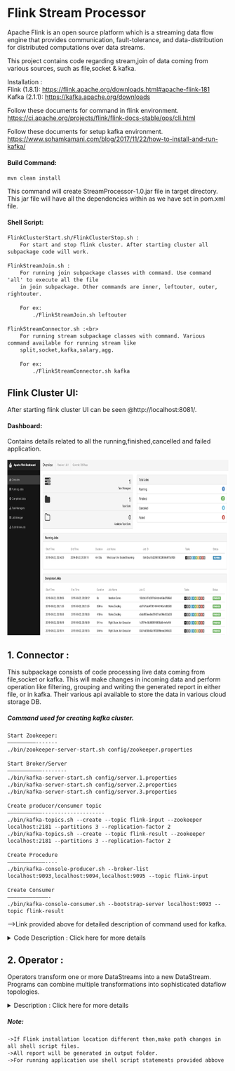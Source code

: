 # Flink Stream Processor

Apache Flink is an open source platform which is a streaming data 
flow engine that provides communication, fault-tolerance, and 
data-distribution for distributed computations over data streams.

This project contains code regarding stream,join of data coming from various 
sources, such as file,socket & kafka.

Installation :<br>
Flink (1.8.1):  https://flink.apache.org/downloads.html#apache-flink-181<br>
Kafka (2.1.1): https://kafka.apache.org/downloads 

Follow these documents for command in flink environment.<br>
https://ci.apache.org/projects/flink/flink-docs-stable/ops/cli.html

Follow these documents for setup kafka environment.<br>
https://www.sohamkamani.com/blog/2017/11/22/how-to-install-and-run-kafka/

#### Build Command:
    mvn clean install
 This command will create StreamProcessor-1.0.jar file in target directory. 
 This jar file will have all the dependencies within as we have set in pom.xml file.
 
#### Shell Script:
    FlinkClusterStart.sh/FlinkClusterStop.sh : 
        For start and stop flink cluster. After starting cluster all subpackage code will work.

    FlinkStreamJoin.sh :
        For running join subpackage classes with command. Use command 'all' to execute all the file 
        in join subpackage. Other commands are inner, leftouter, outer, rightouter.
    
        For ex:
            ./FlinkStreamJoin.sh leftouter

    FlinkStreamConnector.sh :<br>
        For running stream subpackage classes with command. Various command available for running stream like 
        split,socket,kafka,salary,agg.
        
        For ex:
            ./FlinkStreamConnector.sh kafka
        
        

## Flink Cluster UI:
After starting flink cluster UI can be seen @http://localhost:8081/.

#### Dashboard:<br>
Contains details related to all the running,finished,cancelled and failed application.<br/><br/>
<img src="images/Dashboard.png" width=900 height=400><br/>
    
## 1. Connector :
This subpackage consists of code processing live data coming from file,socket or kafka. 
This will make changes in incoming data and perform operation like filtering, grouping 
and writing the generated report in either file, or in kafka. Their various api available
to store the data in various cloud storage DB. 

##### Command used for creating kafka cluster.
    Start Zookeeper:
    —————————-------
    ./bin/zookeeper-server-start.sh config/zookeeper.properties
    
    Start Broker/Server
    ———————————--------
    ./bin/kafka-server-start.sh config/server.1.properties
    ./bin/kafka-server-start.sh config/server.2.properties
    ./bin/kafka-server-start.sh config/server.3.properties
    
    Create producer/consumer topic 
    ———————————--------------------
    ./bin/kafka-topics.sh --create --topic flink-input --zookeeper localhost:2181 --partitions 3 --replication-factor 2  
    ./bin/kafka-topics.sh --create --topic flink-result --zookeeper localhost:2181 --partitions 3 --replication-factor 2
    
    Create Procedure
    ————————————----
    ./bin/kafka-console-producer.sh --broker-list localhost:9093,localhost:9094,localhost:9095 --topic flink-input
    
    Create Consumer
    —————————————-
    ./bin/kafka-console-consumer.sh --bootstrap-server localhost:9093 --topic flink-result
    
-->Link provided above for detailed description of command used for kafka.
   

<details><br/>
    <summary>Code Description : Click here for more details</summary>
<p>

#### KafkaStreamConProd.java :
    contains logic for reading from kafka topic "flink-input" by connecting to one of the kafka 
    nodes localhost:9093. After filtering only words longer than 5 and converting to Uppercase
    Pushing the data again to another kafka topic "flink-result" in node localhost:9093, we could 
    have used any nodes for publishing the data into kafka
    
Kafka producer console(flink-input):<br>
<img src="images/Producer.png" width=500 height=300><br/>
Kafka consumer console(flink-result):<br>
<img src="images/Consumer.png" width=500 height=300><br/>

#### SocketStreamWordCount.java :
    contains logic for connecting flink to socket after opening socket using cmd:"nc -l 8191" 
    then prints the word typed along with count. We are only considering words starting from "R",
    we are filtering out all the other using filter method. 
Input in websocket after connecting port:8191<br>
<img src="images/WebSocket.png" width=500 height=300><br/>
Output in logs can be seen:<br>
<img src="images/LogsWebSocket.png" width=700 height=300><br/>

#### StreamAgeGroupSalaryAnalyser.java :
    contains logic for dividing the salary data into age group, then calculate the average salry of each group.
    map and reduce used for calculating the result and producing output file.  


#### StreamAggregation.java : 
    contains logic for calulating the min,max,sum,minBy,maxBy based on the group. keyBy() method of DataStream used for
    grouping the data, and above described method used for performing operation on group basis. In ouput we will see 
    complete list of data, but last value in the group will have the latest calculated data.
    The difference between min and minBy is that min returns the minimum value, whereas minBy returns
    the element that has the minimum value in this field (same for max and maxBy)

#### StreamDataSpliter.java : 
    contains logic for dividing the passed data into various other files based on 
    the marks obtained by student. 3 files as output will get created distiction,
    pass & fail.  Command :  ./FlinkStream.sh split 
    
</p>
</details>

## 2.  Operator :
Operators transform one or more DataStreams into a new DataStream. Programs can combine multiple transformations into 
sophisticated dataflow topologies.
<details><br/>
<summary>Description : Click here for more details</summary>
<p>

### 2.1 Event Time :
This subpackage consist of code generating data for live streaming on the port, in different types of event form like 
eventtime, processingtime. These generated data will be used by window subpackage for using data in different types 
of windows. i.e tumbling, sliding, session & global.
<details><br/>
<summary>Description : Click here for more details</summary>
<p>

#### Processing time : 
    Processing time refers to the system time of the machine that is executing the respective operation.
#### Event time : 
    Event time is the time that each individual event occurred on its producing device. This time is typically embedded 
    within the records before they enter Flink, and that event timestamp can be extracted from each record.
#### Ingestion time: 
    Ingestion time is the time that events enter Flink. At the source operator each record gets the source’s current 
    time as a timestamp, and time-based operations (like time windows) refer to that timestamp.

### Watermarks :     
The mechanism in Flink to measure progress in event time.Watermarks flow as part of the data stream and carry a 
timestamp t. A Watermark(t) declares that event time has reached time t in that stream, meaning that there should 
be no more elements from the stream with a timestamp t’ <= t (i.e. events with timestamps older or equal to the watermark).

#### Timestamp Assigners / Watermark Generators :
    Timestamp assigners take a stream and produce a new stream with timestamped elements and watermarks. If the original
    stream had timestamps and/or watermarks already, the timestamp assigner overwrites them

#### Periodic Watermarks :
    AssignerWithPeriodicWatermarks assigns timestamps and generates watermarks periodically (possibly depending on the 
    stream elements, or purely based on processing time).

#### Punctuated Watermarks :
    To generate watermarks whenever a certain event indicates that a new watermark might be generated, use 
    AssignerWithPunctuatedWatermarks.
    
Note :  Flink comes with some pre-implemented timestamp assigners. AscendingTimestampExtractor: for periodic watermark 
generation is the case where timestamps seen by a given source task occur in ascending order.
BoundedOutOfOrdernessTimestampExtractor : for an argument the maxOutOfOrderness, i.e. the maximum amount of time an 
element is allowed to be late before being ignored when computing the final result for the given window. Lateness 
corresponds to the result of t - t_w, where t is the (event-time) timestamp of an element, and t_w that of the previous 
watermark. If lateness > 0 then the element is considered late and is, by default, ignored when computing the result of 
the job for its corresponding window.
For more details visit : https://ci.apache.org/projects/flink/flink-docs-master/dev/event_time.html

</p>
</details>

##### Note :
For more details visit : https://ci.apache.org/projects/flink/flink-docs-stable/dev/event_time.html

    
### 2.2 Join :
This subpackage consist of code doing task just like join does in SQL, code will be used to 
join the data available in the file. Here file will be working as a table
consist of huge data. In this we will have InnerJoin, OuterJoin, LeftOuterJoin,
RightOuter join.
<details><br/>
<p>

#### InnerJoin : 
    consist of all common data in two files based on joining column(just like WHERE join clause).
#### OuterJoin :
    consist of all data both files are integrated together either they are matched or not.
#### LeftOuterJoin :
    consist of all data matching between two files and all the left file data.
#### RightOuterJoin :
    consist of all data matching between two files and all the right file data.

Note: We have 2 .txt file, timezone.txt file contains id,timezone and 
timezonesecretcode.txt contains id,secreatcode. Files in join subpackage will work on
all the above explained scenario.
</p>
</details>

### 2.3 Window :
This subpackage consists of code processing the request coming form socket or stream-processing tools in different 
types of windows. Windows are at the heart of processing infinite streams. Windows split the stream into “buckets” 
of finite size, over which we can apply computations A WindowAssigner is responsible for assigning each incoming 
element to one or more windows. Flink comes with pre-defined window assigners for the most common use cases, namely 
`tumbling windows, sliding windows, session windows and global windows`.
<details><br/>
<summary>Description : Click here for more details</summary>
<p>

#### Tumbling Window :
    divide incoming data stream in non-overlapping group or window based on rules like timestamp ,element counts, 
    a combination of counts and time, or some custom logic to assign elements to window. In window() method we pass
    window size, which makes sure to evaluate current window after set time.
    
#### Sliding Windows :
    divide incoming data just like tumbling, but only difference between twos are data can be overlapping in group 
    or window. In window() method we pass window size and slide values parameter controls how frequently a sliding
    window is started. Sliding windows can be overlapping if the slide is smaller than the window size.

#### Session Windows :
    divide incoming data toa window based on time of incoming data, window get closed when data is not coming 
    for the certain period of time i.e., when a gap of inactivity occurred. This window doesn't overlap and doesn't 
    have fixed start or end time. When current window expires, new data will get added to new window.
Note: Dynamic gaps are specified by implementing the SessionWindowTimeGapExtractor interface.
Since session windows do not have a fixed start and end, they are evaluated differently than tumbling and sliding 
windows. Internally, a session window operator creates a new window for each arriving record and merges windows 
together if they are closer to each other than the defined gap. In order to be mergeable, a session window operator
requires a merging Trigger and a merging Window Function, such as ReduceFunction, AggregateFunction, or
ProcessWindowFunction (FoldFunction cannot merge.)

#### Global Windows :
    divide the incoming data into windows based on key, for using this custom trigger method need to be written. 
    Otherwise no computation will be perfomed.
    
### Window Functions :
This group of function are used for computation of data assigned to window. Once window get ready for processing one
of the function `ReduceFunction, AggregateFunction, FoldFunction or ProcessWindowFunction` 
<details><br/>
<summary>Description : Click here for more details</summary>
<p>

#### ReduceFunction :
    T reduce(T var1, T var2) : combined two passed parameter of same type to produce an output element of the same type.

#### AggregateFunction :
    generalised version of ReduceFunction. consist of an input type (IN), accumulator type (ACC), and an output
    type (OUT) parameter. Used for aggregation logic implementation.

#### FoldFunction :
     input element of the window is combined with an element of the output type. The FoldFunction is incrementally 
     called for each element that is added to the window and the current output value.
 Note: fold() cannot be used with session windows or other mergeable windows.
 
#### ProcessWindowFunction :
    consist of all the element of window in iterator object, which will be used for processing the data. This class 
    has extra details like  Context object with access to time and state information, which enables it to provide more
    flexibility than other window functions.  This comes at the cost of performance and resource consumption, because 
    elements cannot be incrementally aggregated but instead need to be buffered internally until the window is
    considered ready for processing.
    
Note: 
1. The key parameter is the key that is extracted via the KeySelector that was specified for the keyBy() invocation. 
   In scenario of tuple as key, we need to extract the correct value from tuple for setting as key.   
2. A ProcessWindowFunction can be combined with either a ReduceFunction, an AggregateFunction, or a FoldFunction to
   incrementally aggregate elements as they arrive in the window.  

</p>
</details><br/>

### 2.3.1 Trigger :
A Trigger determines when a window (as formed by the window assigner) is ready to be processed by the window function.
Each WindowAssigner comes with a default Trigger. If the default trigger does not fit your needs, you can specify a 
custom trigger using trigger(...).
<details><br/>
<summary>Description : Click here for more details</summary>
<p>
The trigger interface has five methods that allow a Trigger to react to different events:

    onElement(): called for each element that is added to a window.
    onEventTime(): called when a registered event-time timer fires.
    onProcessingTime(): called when a registered processing-time timer fires.
    onMerge(): for stateful triggers and merges the states of two triggers when their corresponding windows merge, 
                e.g. when using session windows.
    clear(): for performs any action needed upon removal of the corresponding window.


The first three decide how to act on their invocation event by returning a TriggerResult. The action can be one of the following:
    
    CONTINUE: do nothing,
    FIRE: trigger the computation, keeps the contents of the window,
    PURGE: clear the elements in the window, and
    FIRE_AND_PURGE: trigger the computation and clear the elements in the window afterwards.

 
#### Default Triggers of WindowAssigners
The default Trigger of a WindowAssigner is appropriate for many use cases. For example, all the event-time window 
assigners have an EventTimeTrigger as default trigger. This trigger simply fires once the watermark passes the end of a window.

Note:
1. Attention The default trigger of the GlobalWindow is the NeverTrigger which does never fire. Consequently, you always 
have to define a custom trigger when using a GlobalWindow.
2. Attention By specifying a trigger using trigger() you are overwriting the default trigger of a WindowAssigner. 
For example, if you specify a CountTrigger for TumblingEventTimeWindows you will no longer get window firings based on 
the progress of time but only by count. Right now, you have to write your own custom trigger if you want to react based 
on both time and count.

#### Built-in and Custom Triggers
Flink comes with a few built-in triggers.

    -The (already mentioned) EventTimeTrigger fires based on the progress of event-time as measured by watermarks.
    -The ProcessingTimeTrigger fires based on processing time.
    -The CountTrigger fires once the number of elements in a window exceeds the given limit.
    -The PurgingTrigger takes as argument another trigger and transforms it into a purging one.

</p>
</details>

### 2.3.2 Evictors :
The evictor has the ability to remove elements from a window after the trigger fires and before and/or after the window
function is applied
<details><br/>
<summary>Description : Click here for more details</summary>
<p>
    
    //contains the eviction logic to be applied before the window function,
    void evictBefore(Iterable<TimestampedValue<T>> elements, int size, W window, EvictorContext evictorContext);
    
    //contains the one to be applied after the window function
    void evictAfter(Iterable<TimestampedValue<T>> elements, int size, W window, EvictorContext evictorContext);

Flink comes with three pre-implemented evictors. These are:
##### CountEvictor :
keeps up to a user-specified number of elements from the window and discards the remaining ones from the beginning of
 the window buffer.
 
##### DeltaEvictor :
takes a DeltaFunction and a threshold, computes the delta between the last element in the window buffer and each of the 
remaining ones, and removes the ones with a delta greater or equal to the threshold.

##### TimeEvictor : 
takes as argument an interval in milliseconds and for a given window, it finds the maximum timestamp max_ts among its 
elements and removes all the elements with timestamps smaller than max_ts - interval.

Note :
1. Specifying an evictor prevents any pre-aggregation, as all the elements of a window have to be passed to 
the evictor before applying the computation.

2. Attention Flink provides no guarantees about the order of the elements within a window. This implies that although 
an evictor may remove elements from the beginning of the window, these are not necessarily the ones that arrive first 
or last.

</p>
</details>

</p>
</details>

##### Note :
For more details visit : https://ci.apache.org/projects/flink/flink-docs-stable/dev/stream/operators/windows.html


<details><br/>
    <summary>Code Description : Click here for more details</summary>
<p>

#### GlobalWindow.java :
    contains logic for creating the global window for the passed data in websocket.  trigger() set as CountTrigger, 
    whenever the count reaches the value event processed. To run this event subpackgae event 
    SessionWindowProcessingTimeProducer.java used for creating the input, then run this main method. In result we will 
    see the calculated output for each window.
#### SessionEventTimeWindow.java :
    contains logic for creating the session window bases on event time for the passed data in websocket.  
    assignTimestampsAndWatermarks(), here we are using the first parameter for setting the timestamp. To run this 
    subpackgae event SessionWindowEventTimeProducer.java class used for creating the input first, then run this main method.
    In result we will see the calculated output for each window. 
#### SessionProcessingTimeWindow.java :
    contains logic for creating the session window based on processing time set while performing the operation.To run this
    subpackgae event SessionWindowProcessingTimeProducer.java class used for creating the input first, then run this 
    method. In result we will see the calculated output for each window. 
#### SlidingEventTimeWindow.java :
    contains logic for creating the window based on set timestamp for window and sliding in windowAll() method. 
    assignTimestampsAndWatermarks() method used for setting the timestamp passed in data as watermark. To run this 
    subpackgae event SlidingTumblingEventTimeProducer.java class used for creating the input first, then run this method.
    In result we will see the calculated output for each window. 
#### SlidingProcessingTimeWindow.java :
    contains logic for creating the window based on processing time set while performing the operation. Window time duration 
    and sliding time is used for creating the window. To run this subpackgae event SlidingTumblingProcessingTimeProducer.java 
    class used for creating the input first,then run this method. In result we will see the calculated output for each window. 
#### TumblingEventTimeWindow.java :
    contains logic for creating the window with fixed size and based on timestamp passed from the producer in data 
    stream,To run this subpackgae event SlidingTumblingEventTimeProducer.java class used for creating the input first, 
    then run this method.In result we will see the calculated output for each window. 
#### TumblingProcessingTimeWindow.java :
    contains logic for creating the window with fixed size and based on based on processing time set while performing 
    the operation. To run this subpackgae event SlidingTumblingProcessingTimeProducer.java class used for creating the input first, 
    then run this method.In result we will see the calculated output for each window. 

##### Note:    
Use flink command to execute: `/usr/local/Cellar/apache-flink/1.8.1/bin/flink run -c com.flink.stream.window.TumblingProcessingTimeWindow target/StreamProcessor-1.0.jar`

</p>
</details>

### 2.4 State :

It is snapshot of application on particular time with information about past input and events.
Keyed State and Operator State exist in two forms: `managed` and `raw`.

<details><br/>
<summary>Description : Click here for more details</summary>
<p>

#### Keyed State :
Keyed State is always relative to keys and can only be used in functions and operators on a KeyedStream.

##### Managed Key State :
    represented in data structures controlled by the Flink runtime, such as internal hash tables, or RocksDB. 
    Examples are “ValueState”, “ListState”, "ReducingState", "AggregatingState", "MapState" etc. Flink’s runtime encodes 
    the states and writes them into the checkpoints.

##### StateDescriptor :

 This holds the name of the state, the type of the values that the state holds, and possibly a user-specified function, 
 such as a ReduceFunction.Depending on what type of state you want to retrieve, you create either a ValueStateDescriptor, 
 a ListStateDescriptor, a ReducingStateDescriptor, a FoldingStateDescriptor or a MapStateDescriptor.
 
##### State Time-To-Live(TTL) :
A time-to-live (TTL) can be assigned to the keyed state of any type. If a TTL is configured and a state value has 
expired, the stored value will be cleaned up on a best effort basis.All state collection types support per-entry TTLs. 
This means that list elements and map entries expire independently.

##### Raw Key State :
    It is state that operators keep in their own data structures. When checkpointed, they only write a sequence of bytes 
    into the checkpoint. Flink knows nothing about the state’s data structures and sees only the raw bytes.


#### Operator State :
Operator State (or non-keyed state), each operator state is bound to one parallel operator instance. The Kafka Connector 
is a good motivating example for the use of Operator State in Flink. 

##### Managed Operator State :
To use managed operator state, a stateful function can implement either the more general CheckpointedFunction interface, 
or the ListCheckpointed<T extends Serializable> interface.

##### Checkpoints :
It allow Flink to recover state and positions in the streams to give the application the same semantics as a 
failure-free execution.checkpointing is disabled. To enable checkpointing, call enableCheckpointing(n) on the 
StreamExecutionEnvironment, where n is the checkpoint interval in milliseconds.
    
    exactly-once vs. at-least-once: mode to the enableCheckpointing(n) method to choose between the two guarantee levels
    checkpoint timeout: abort checkpointing if operation didn't finished in given time.
    minimum time between checkpoints:  set gap between two checkpointing. After the previous checkpoint completed, 
    regardless of the checkpoint duration and the checkpoint interval.
    number of concurrent checkpoints: to allow for multiple overlapping checkpoints, which is interesting for pipelines
    that have a certain processing delay  
    fail/continue task on checkpoint errors : if a task will be failed if an error occurs in the execution of the 
    task’s checkpoint procedure.
    prefer checkpoint for recovery: This determines if a job will fallback to latest checkpoint even when there are more 
    recent savepoints available to potentially reduce recovery time.

##### CheckpointedFunction :
The CheckpointedFunction interface provides access to non-keyed state with different redistribution schemes. 
It requires the implementation of two methods:

    void snapshotState(FunctionSnapshotContext context) throws Exception;
    
    void initializeState(FunctionInitializationContext context) throws Exception;

Whenever a checkpoint has to be performed, snapshotState() is called. The counterpart, initializeState(), is called 
every time the user-defined function is initialized, be that when the function is first initialized or be that when the 
function is actually recovering from an earlier checkpoint. Given this, initializeState() is not only the place where 
different types of state are initialized, but also where state recovery logic is included.

#### Broadcast State :
Broadcast introduced to support use cases where some data coming from one stream is required to be broadcasted to all 
downstream tasks, where it is stored locally and is used to process all incoming elements on the other stream.



##### Note :
For more details visit :: https://ci.apache.org/projects/flink/flink-docs-release-1.9/dev/stream/state/state.html
</p>
</details>

<details><br/>
    <summary>Code Description : Click here for more details</summary>
<p>

#### BroadcastImpl.java :
      contains logic for creating a broadcast stream for all the avilable node to use info for processing the incoming 
      stream of data. To use this class execute BroadcastProducer class in prodevent subpackage for creating the input 
      through websocket.
#### CheckPointStateImpl.java :
    consist logic for creating checkpoint with configuration details of all the stream, for making the system rigid in 
    case of failure while processing the stream. To use this class execute StateProducer class in prodevent subpackage 
    for creating input through websocket.
#### ListStateImpl.java :
    consist logic for creating List state for the incoming stream , process the list when threshold reached. Can append 
    elements and retrieve an Iterable over all currently stored elements To use this class execute StateProducer class 
    in prodevent subpackage for creating input through websocket.
#### ReduceStateImpl.java :
    consist logic for keeping a single value that represents the aggregation of all values added to the state.To use this 
    class in prodevent subpackage execute StateProducer class for creating input through websocket.
#### ValueStateImpl.java :
    consist logic for keeping a value that can be updated and retrieved.To use this class execute StateProducer class 
    in prodevent subpackage for creating input through websocket.
    
##### Note:    
Use flink command to execute: `/usr/local/Cellar/apache-flink/1.8.1/bin/flink run -c com.flink.stream.state.BroadcastImpl target/StreamProcessor-1.0.jar`

</p>  
</p>
</details>

  
</p>
</details>

##### Note: 
    ->If Flink installation location different then,make path changes in all shell script files.
    ->All report will be generated in output folder.
    ->For running application use shell script statements provided abbove  
    
